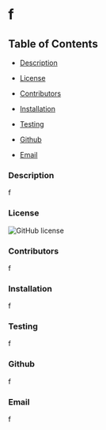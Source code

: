
# f

## Table of Contents
* [Description](#description)

* [License](#license)

* [Contributors](#contributors)

* [Installation](#installation)

* [Testing](#testing)

* [Github](#github)

* [Email](#email)

### Description 
f   


### License
![GitHub license](https://img.shields.io/badge/license-undefined-blue.svg)


### Contributors
f

### Installation 
f

### Testing
f

### Github
f

### Email
f
